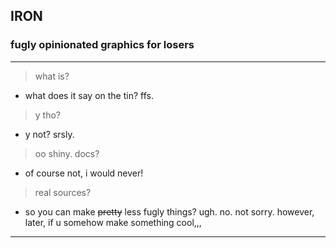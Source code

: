 ## IRON
### fugly opinionated graphics for losers
---
> what is?
- what does it say on the tin? ffs.

> y tho?
- y not? srsly.

> oo shiny. docs?
- of course not, i would never!

> real sources?
- so you can make ~~pretty~~ less fugly things? ugh. no. not sorry. however, later, if u somehow make something cool,,,
---

